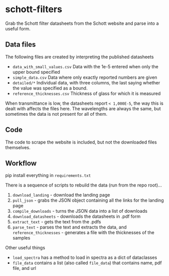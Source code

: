 schott-filters
==============

Grab the Schott filter datasheets from the Schott website and parse into a useful form.


Data files
----------

The following files are created by interpreting the published datasheets 

* `data_with_small_values.csv` Data with the 1e-5 entered when only the upper bound specified
* `simple_data.csv` Data where only exactly reported numbers are given
* `detailed/*` Individual data, with three columns, the last saying whether the value was specified as a bound.
* `reference_thicknesses.csv` Thickness of glass for which it is measured


When transmittance is low, the datasheets report `< 1,000E-5`, the way this is dealt with
affects the files here. The wavelengths are always the same, but sometimes the data is 
not present for all of them.


Code
----

The code to scrape the website is included, but not the downloaded files themselves.

Workflow
--------

pip install everything in `requirements.txt`

There is a sequence of scripts to rebuild the data (run from the repo root)...

 1) `download_landing` - download the landing page
 2) `pull_json` - grabs the JSON object containing all the links for the landing page
 3) `compile_downloads` - turns the JSON data into a list of downloads
 4) `download_datasheets` - downloads the datasheets in .pdf form
 5) `extract_text` - gets the text from the .pdfs
 6) `parse_text` - parses the text and extracts the data, and
    `reference_thicknesses` - generates a file with the thicknesses of the samples

Other useful things

 * `load_spectra` has a method to load in spectra as a dict of dataclasses
 * `file_data` contains a list (also called `file_data`) that contains name, pdf file, and url
